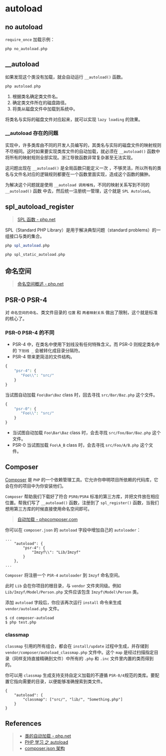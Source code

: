# autoload

## no autoload

`require_once` 加载示例：

```php
php no_autoload.php
```

## \_\_autoload

如果发现这个类没有加载，就会自动运行 `__autoload()` 函数。

```php
php autoload.php
```

1. 根据类名确定类文件名。
1. 确定类文件所在的磁盘路径。
1. 将类从磁盘文件中加载到系统中。

将类名与实际的磁盘文件对应起来，就可以实现 `lazy loading` 的效果。

### \_\_autoload 存在的问题

实现中，许多类库由不同的开发人员编写的，其类名与实际的磁盘文件的映射规则不尽相同。这时如果要实现类库文件的自动加载，就必须在 `__autoload()` 函数中将所有的映射规则全部实现。浙江导致函数非常复杂甚至无法实现。

这问题出现在 `__autoload()` 是全局函数只能定义一次 ，不够灵活，所以所有的类名与文件名对应的逻辑规则都要在一个函数里面实现，造成这个函数的臃肿。

为解决这个问题就是使用 `__autoload 调用堆栈`，不同的映射关系写到不同的 `__autoload()` 函数 中去，然后统一注册统一管理，这个就是 `SPL Autoload`。

## spl_autoload_register

> [SPL 函数 - php.net](https://www.php.net/manual/zh/ref.spl.php)

SPL（Standard PHP Library）是用于解决典型问题（standard problems）的一组接口与类的集合。

```php
php spl_autoload.php

php spl_static_autoload.php
```

## 命名空间

> [命名空间概述 - php.net](https://php.net/manual/zh/language.namespaces.rationale.php)

## PSR-0 PSR-4

对 `命名空间的命名`、类文件目录的 `位置` 和 `两者映射关系` 做出了限制，这个就是标准的核心了。

### PSR-0 PSR-4 的不同

- PSR-4 中，在类名中使用下划线没有任何特殊含义。而 PSR-0 则规定类名中的 `下划线 _` 会被转化成目录分隔符。
- PSR-4 带来更简洁的文件结构。

```php
{
    "psr-4": {
       "Foo\\": "src/"
    }
}
```

当试图自动加载 `Foo\Bar\Baz` class 时，回去寻找 `src/Bar/Baz.php` 这个文件。

```php
{
    "psr-0": {
       "Foo\\": "src/"
    }
}
```

- 当试图自动加载 `Foo\Bar\Baz` class 时，会去寻找 `src/Foo/Bar/Baz.php` 这个文件。
- PSR-0 当试图加载 `Foo\A_B` class 时，会去寻找 `src/Foo/A/B.php` 这个文件。

## Composer

[Composer](https://docs.phpcomposer.com/00-intro.html) 是 `PHP` 的一个依赖管理工具。它允许你申明项目所依赖的代码库，它会在你的项目中为你安装他们。

`Composer` 帮助我们下载好了符合 `PSR0/PSR4` 标准的第三方库，并把文件放在相应位置。帮我们写了 `__autoload()` 函数，注册到了 `spl_register()` 函数，当我们想用第三方库的时候直接使用命名空间即可。

> [自动加载 - phpcomposer.com](https://docs.phpcomposer.com/01-basic-usage.html)

你可以在 `composer.json` 的 `autoload` 字段中增加自己的 `autoloader`：

```
...
    "autoload": {
        "psr-4": {
            "Imzyf\\": "Lib/Imzyf"
        }
    },
...
```

`Composer` 将注册一个 `PSR-4` `autoloader` 到 `Imzyf` 命名空间。

此时 `Lib` 会在你项目的根目录，与 `vendor` 文件夹同级。例如 `Lib/Imzyf/Model/Person.php` 文件应该包含 `Imzyf\Model\Person` 类。

添加 `autoload` 字段后，你应该再次运行 `install` 命令来生成 `vendor/autoload.php` 文件。

```
$ cd composer-autoload
$ php test.php
```

### classmap

`classmap` 引用的所有组合，都会在 `install/update` 过程中生成，并存储到 `vendor/composer/autoload_classmap.php` 文件中。这个 `map` 是经过扫描指定目录（同样支持直接精确到文件）中所有的 `.php` 和 `.inc` 文件里内置的类而得到的。

你可以用 `classmap` 生成支持支持自定义加载的不遵循 `PSR-0/4`规范的类库。要配置它指向需要的目录，以便能够准确搜索到类文件。

```
{
    "autoload": {
        "classmap": ["src/", "lib/", "Something.php"]
    }
}
```

## References

> - [类的自动加载 - php.net](https://www.php.net/manual/zh/language.oop5.autoload.php)
> - [PHP 学习 之 autoload](https://www.jianshu.com/p/8c839edb79d7)
> - [composer.json 架构](https://docs.phpcomposer.com/04-schema.html)
